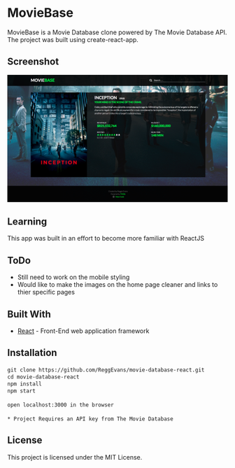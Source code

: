 # MovieBase

MovieBase is a Movie Database clone powered by The Movie Database API. The project was built using create-react-app.

## Screenshot
![MovieBase Screen Shot](public/images/moviebase.png)

## Learning

This app was built in an effort to become more familiar with ReactJS

## ToDo

* Still need to work on the mobile styling
* Would like to make the images on the home page cleaner and links to thier specific pages

## Built With

* [React](https://github.com/facebookincubator/create-react-app) - Front-End web application framework

## Installation
```
git clone https://github.com/ReggEvans/movie-database-react.git
cd movie-database-react
npm install
npm start

open localhost:3000 in the browser

* Project Requires an API key from The Movie Database
```

## License
This project is licensed under the MIT License.
